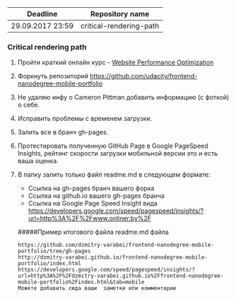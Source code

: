 | Deadline | Repository name |
|----------|-------------|
| 29.09.2017 23:59| сritical-rendering-path |

### Critical rendering path

1. Пройти краткий онлайн курс - [Website Performance Optimization](https://www.udacity.com/course/website-performance-optimization--ud884)
2. Форкнуть репозиторий https://github.com/udacity/frontend-nanodegree-mobile-portfolio
3. Не удаляю инфу о Cameron Pittman добавить информацию (с фоткой) о себе.
4. Иcправить проблемы с временем загрузки.
5. Залить все в бранч gh-pages.
6. Протестировать полученную GitHub Page в Google PageSpeed Insights, рейтинг скорости загрузки мобильной версии это и есть ваша оценка.
7. В папку залить только файл readme.md в следующем формате:  
    - Ссылка на gh-pages бранч вашего форка  
    - Ccылка на github.io вашего gh-pages бранча
    - Ссылка на Google Page Speed Insight вида https://developers.google.com/speed/pagespeed/insights/?url=http%3A%2F%2Fwww.onliner.by%2F
    
    #####Пример итогового файла readme.md файла
    ```
    https://github.com/dzmitry-varabei/frontend-nanodegree-mobile-portfolio/tree/gh-pages
    http://dzmitry-varabei.github.io/frontend-nanodegree-mobile-portfolio/index.html
    https://developers.google.com/speed/pagespeed/insights/?url=http%3A%2F%2Fdzmitry-varabei.github.io%2Ffrontend-nanodegree-mobile-portfolio%2Findex.html&tab=mobile
    Можете добавить сюда ваши  заметки или комментарии
    ```
    
    
